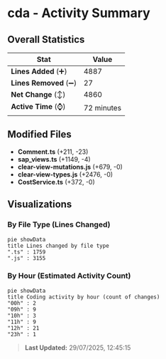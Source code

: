 # cda - Activity Summary 

## Overall Statistics

| Stat                   | Value                                                             |
| ---------------------- | ----------------------------------------------------------------- |
| **Lines Added** (➕)   | 4887                                          |
| **Lines Removed** (➖) | 27                                        |
| **Net Change** (↕)    | 4860                |
| **Active Time** (⌚)   | 72 minutes |


## Modified Files
- **Comment.ts** (+211, -23)
- **sap_views.ts** (+1149, -4)
- **clear-view-mutations.js** (+679, -0)
- **clear-view-types.js** (+2476, -0)
- **CostService.ts** (+372, -0)

## Visualizations

### By File Type (Lines Changed)

```mermaid
pie showData
title Lines changed by file type
".ts" : 1759
".js" : 3155
```

### By Hour (Estimated Activity Count)

```mermaid
pie showData
title Coding activity by hour (count of changes)
"00h" : 2
"09h" : 9
"10h" : 3
"11h" : 9
"12h" : 21
"23h" : 1
```


> **Last Updated:** 29/07/2025, 12:45:15